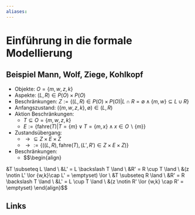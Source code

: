 ```yaml
---
aliases: 
---
```

# Einführung in die formale Modellierung 
## Beispiel Mann, Wolf, Ziege, Kohlkopf
- Objekte: $O=\{m,w,z,k\}$
- Aspekte: $(L,R) \in P(O) \times P(O)$
- Beschränkungen: $Z:= \{(L,R) \in P(O) \times P(O) | L \cap R = \emptyset \land \{m,w\} \subseteq L \cup R\}$
- Anfangszustand: $(\{m,w,z,k\},\emptyset) \in (L,R)$
- Aktion Beschränkungen: 
	- $T \subseteq O = \{m,w,z,k\}$
	- $E:= \{\text{fahre}(T)|T = \{m\} \lor T=\{m,x\} \land x \in O \backslash \{m\}\}$
- Zustandsübergang: 
	- $\rightarrow \subseteq Z \times E \times Z$
	- $\rightarrow:=\{((L,R),\text{fahre}(T),(L',R') \in Z \times E \times Z)\}$
- Beschränkungen: 
	- $$\begin{align}

&T \subseteq L \land \\
&L' = L \backslash T \land \\
&R' = R \cup T \land \\
&(z \notin L' \lor \{w,k\}\cap L' = \emptyset) \lor \\
&T \subseteq R \land \\
&R' = R \backslash T \land \\
&L' = L \cup T \land \\
&(z \notin R' \lor \{w,k\} \cap R' = \emptyset)
\end{align}$$


## Links